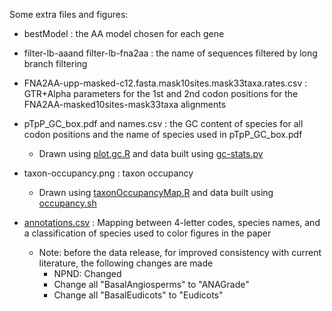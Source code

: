 Some extra files and figures:

- bestModel : the AA model chosen for each gene
- filter-lb-aaand filter-lb-fna2aa : the name of sequences filtered by long branch filtering
- FNA2AA-upp-masked-c12.fasta.mask10sites.mask33taxa.rates.csv : GTR+Alpha parameters for the 1st and 2nd codon positions for the
 	FNA2AA-masked10sites-mask33taxa alignments
- pTpP_GC_box.pdf and names.csv : the GC content of species for all codon positions and the name of species used in pTpP_GC_box.pdf
   - Drawn using [plot.gc.R](../scripts/stats/plot.gc.R) and data  built using [gc-stats.py](../scripts/stats/gc-stats.py)
- taxon-occupancy.png : taxon occupancy
   - Drawn using [taxonOccupancyMap.R](../scripts/stats/taxonOccupancyMap.R) and data built using [occupancy.sh](../scripts/stats/occupancy.sh)


- [annotations.csv](annotations.csv) : Mapping between 4-letter codes, species names, and a classification of species used to color figures in the paper
    * Note: before the data release, for improved consistency with current literature, the following changes are made 
        - NPND: Changed
        - Change all "BasalAngiosperms" to  "ANAGrade"
        - Change all "BasalEudicots" to  "Eudicots"
